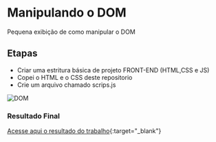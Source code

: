 # Manipulando o DOM
Pequena exibição de como manipular o DOM

## Etapas
- Criar uma estritura básica de projeto FRONT-END (HTML,CSS e JS)
- Copei o HTML e o CSS deste repositorio
- Crie um arquivo chamado scrips.js

![DOM](https://media.giphy.com/media/vRKOM1tn8jMUBgB8zx/giphy.gif)

### Resultado Final

[Acesse aqui o resultado do trabalho](https://maikcosta.github.io/DOM/ "DOM - DARK/LIGHT THEMES"){:target="_blank"}
